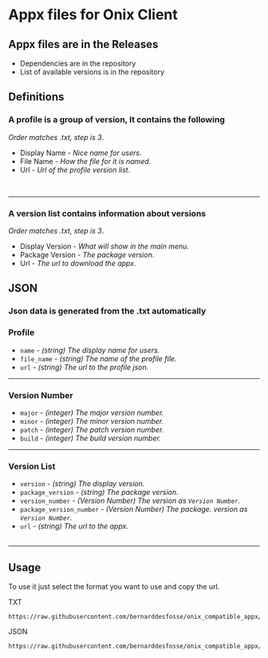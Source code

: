# Appx files for Onix Client


## Appx files are in the Releases
* Dependencies are in the repository
* List of available versions is in the repository

## Definitions
### A profile is a group of version, It contains the following
*Order matches .txt, step is 3*.
* Display Name - *Nice name for users*.
* File Name - *How the file for it is named*.
* Url - *Url of the profile version list*.

<br>

---
### A version list contains information about versions
*Order matches .txt, step is 3*.

* Display Version - *What will show in the main menu*.
* Package Version - *The package version*.
* Url - *The url to download the appx*.


## JSON
### Json data is generated from the .txt automatically
### Profile
* `name` - *(string) The display name for users.*
* `file_name` - *(string) The name of the profile file.*
* `url` - *(string) The url to the profile json.*

---
### Version Number
* `major` - *(integer) The major version number.*
* `minor` - *(integer) The minor version number.*
* `patch` - *(integer) The patch version number.*
* `build` - *(integer) The build version number.*
---
### Version List
* `version` - *(string) The display version.*
* `package_version` - *(string) The package version.*
* `version_number` - *(Version Number)  The version as `Version Number`.*
* `package_version_number` - *(Version Number) The package. version as `Version Number`.*
* `url` - *(string) The url to the appx.*
<br><br>
---

## Usage
To use it just select the format you want to use and copy the url.

TXT
```
https://raw.githubusercontent.com/bernarddesfosse/onix_compatible_appx/main/profiles.txt
```
JSON
```
https://raw.githubusercontent.com/bernarddesfosse/onix_compatible_appx/main/profiles.json
```
